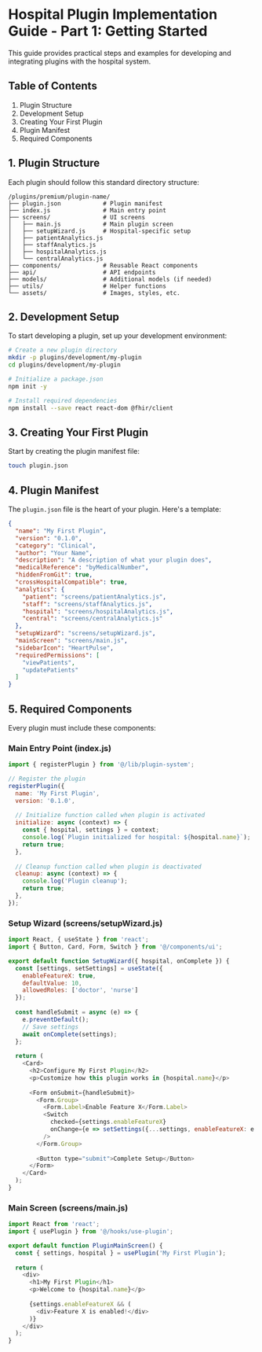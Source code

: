 # Hospital Plugin Implementation Guide - Part 1: Getting Started

This guide provides practical steps and examples for developing and integrating plugins with the hospital system.

## Table of Contents

1. Plugin Structure
2. Development Setup
3. Creating Your First Plugin
4. Plugin Manifest
5. Required Components

## 1. Plugin Structure

Each plugin should follow this standard directory structure:

```
/plugins/premium/plugin-name/
├── plugin.json            # Plugin manifest
├── index.js               # Main entry point
├── screens/               # UI screens
│   ├── main.js            # Main plugin screen
│   ├── setupWizard.js     # Hospital-specific setup
│   ├── patientAnalytics.js
│   ├── staffAnalytics.js
│   ├── hospitalAnalytics.js
│   └── centralAnalytics.js
├── components/            # Reusable React components
├── api/                   # API endpoints
├── models/                # Additional models (if needed)
├── utils/                 # Helper functions
└── assets/                # Images, styles, etc.
```

## 2. Development Setup

To start developing a plugin, set up your development environment:

```bash
# Create a new plugin directory
mkdir -p plugins/development/my-plugin
cd plugins/development/my-plugin

# Initialize a package.json
npm init -y

# Install required dependencies
npm install --save react react-dom @fhir/client
```

## 3. Creating Your First Plugin

Start by creating the plugin manifest file:

```bash
touch plugin.json
```

## 4. Plugin Manifest

The `plugin.json` file is the heart of your plugin. Here's a template:

```json
{
  "name": "My First Plugin",
  "version": "0.1.0",
  "category": "Clinical",
  "author": "Your Name",
  "description": "A description of what your plugin does",
  "medicalReference": "byMedicalNumber",
  "hiddenFromGit": true,
  "crossHospitalCompatible": true,
  "analytics": {
    "patient": "screens/patientAnalytics.js",
    "staff": "screens/staffAnalytics.js",
    "hospital": "screens/hospitalAnalytics.js",
    "central": "screens/centralAnalytics.js"
  },
  "setupWizard": "screens/setupWizard.js",
  "mainScreen": "screens/main.js",
  "sidebarIcon": "HeartPulse",
  "requiredPermissions": [
    "viewPatients",
    "updatePatients"
  ]
}
```

## 5. Required Components

Every plugin must include these components:

### Main Entry Point (index.js)

```javascript
import { registerPlugin } from '@/lib/plugin-system';

// Register the plugin
registerPlugin({
  name: 'My First Plugin',
  version: '0.1.0',
  
  // Initialize function called when plugin is activated
  initialize: async (context) => {
    const { hospital, settings } = context;
    console.log(`Plugin initialized for hospital: ${hospital.name}`);
    return true;
  },
  
  // Cleanup function called when plugin is deactivated
  cleanup: async (context) => {
    console.log('Plugin cleanup');
    return true;
  },
});
```

### Setup Wizard (screens/setupWizard.js)

```javascript
import React, { useState } from 'react';
import { Button, Card, Form, Switch } from '@/components/ui';

export default function SetupWizard({ hospital, onComplete }) {
  const [settings, setSettings] = useState({
    enableFeatureX: true,
    defaultValue: 10,
    allowedRoles: ['doctor', 'nurse']
  });
  
  const handleSubmit = async (e) => {
    e.preventDefault();
    // Save settings
    await onComplete(settings);
  };
  
  return (
    <Card>
      <h2>Configure My First Plugin</h2>
      <p>Customize how this plugin works in {hospital.name}</p>
      
      <Form onSubmit={handleSubmit}>
        <Form.Group>
          <Form.Label>Enable Feature X</Form.Label>
          <Switch 
            checked={settings.enableFeatureX} 
            onChange={e => setSettings({...settings, enableFeatureX: e.target.checked})} 
          />
        </Form.Group>
        
        <Button type="submit">Complete Setup</Button>
      </Form>
    </Card>
  );
}
```

### Main Screen (screens/main.js)

```javascript
import React from 'react';
import { usePlugin } from '@/hooks/use-plugin';

export default function PluginMainScreen() {
  const { settings, hospital } = usePlugin('My First Plugin');
  
  return (
    <div>
      <h1>My First Plugin</h1>
      <p>Welcome to {hospital.name}</p>
      
      {settings.enableFeatureX && (
        <div>Feature X is enabled!</div>
      )}
    </div>
  );
}
```
